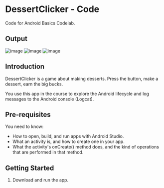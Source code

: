 DessertClicker - Code
=====================

Code for Android Basics Codelab.

Output
------------
![image](https://github.com/nuhanordin/NATIVE-MOBILE-PROGRAMMING/assets/107660860/3fc2c391-a24d-4756-af25-edf1fb0a73db)
![image](https://github.com/nuhanordin/NATIVE-MOBILE-PROGRAMMING/assets/107660860/f24bc290-19b8-4854-af93-da843c1ef695)
![image](https://github.com/nuhanordin/NATIVE-MOBILE-PROGRAMMING/assets/107660860/57252d1f-51a4-4a19-86b6-71010eefef4f)



Introduction
------------

DessertClicker is a game about making desserts. Press the button, make a dessert,
earn the big bucks.

You use this app in the course to explore the Android lifecycle and log messages to
the Android console (Logcat).

Pre-requisites
--------------

You need to know:
- How to open, build, and run apps with Android Studio.
- What an activity is, and how to create one in your app.
- What the activity's onCreate() method does, and the kind of operations
  that are performed in that method.


Getting Started
---------------

1. Download and run the app.
